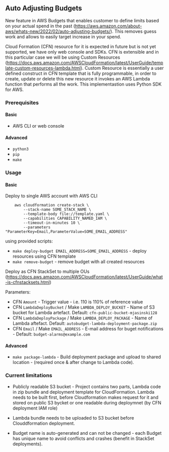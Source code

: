 
## Auto Adjusting Budgets ##

New feature in AWS Budgets that enables customer to define limits based on your actual spend in the past (https://aws.amazon.com/about-aws/whats-new/2022/02/auto-adjusting-budgets/).
This removes guess work and allows to easily target increase in your spend.

Cloud Formation (CFN) resource for it is expected in future but is not yet supported, we have only web console and SDKs. CFN is extensible and in this particular case we will be using Custom Resources (https://docs.aws.amazon.com/AWSCloudFormation/latest/UserGuide/template-custom-resources-lambda.html).
Custom Resource is essentially a user defined construct in CFN template that is fully programmable, in order to create, update or delete this new resource it invokes an AWS Lambda function that performs all the work. This implementastion uses Python SDK for AWS.


### Prerequisites ###

#### Basic #### 
* AWS CLI or web console

#### Advanced ####
* `python3`
* `pip`
* `make`

### Usage ###

#### Basic ####
 
Deploy to single AWS account with AWS CLI

```
	aws cloudformation create-stack \
		--stack-name SOME_STACK_NAME \
		--template-body file://template.yaml \
		--capabilities CAPABILITY_NAMED_IAM \
		--timeout-in-minutes 10 \
		--parameters "ParameterKey=Email,ParameterValue=SOME_EMAIL_ADDRESS"
```


using provided scripts:

* `make deploy-budget EMAIL_ADDRESS=SOME_EMAIL_ADDRESS` - deploy resources using CFN template
* `make remove-budget` - remove budget with all created resources


Deploy as CFN StackSet to multiple OUs (https://docs.aws.amazon.com/AWSCloudFormation/latest/UserGuide/what-is-cfnstacksets.html)


Parameters:
* CFN `Amount` - Trigger value - i.e. 110 is 110% of reference value
* CFN `LambdaDeployBucket` / Make `LAMBDA_DEPLOY_BUCKET` - Name of S3 bucket for Lambda artefact. Default: `cfn-public-bucket-mjasinski128`
* CFN `LambdaDeployPackage` / Make `LAMBDA_DEPLOY_PACKAGE` - Name of Lambda aftefact. Default: `autobudget-lambda-deployment-package.zip`
* CFN `Email` / Make `EMAIL_ADDRESS` - E-mail address for buget notifications  - Default: `budget-alarms@example.com`



#### Advanced ####

* `make package-lambda` - Build deployment package and upload to shared location - (required once & after change to Lambda code).


### Current limitations ###

* Publicly readable S3 bucket - Project contains two parts, Lambda code in zip bundle and deployment template for CloudFormation.
Lambda needs to be built first, before Cloudformation makes request for it and stored on public S3 bycket or one readable during deploymnet (by CFN deployment IAM role) 

* Lambda bundle needs to be uploaded to S3 bucket before Clouddformation deployment.

* Budget name is auto-generated and can not be changed - each Budget has unique name to avoid conflicts and crashes (benefit in StackSet deployments).
